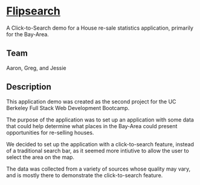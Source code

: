 # [Flipsearch](https://flipsearch.herokuapp.com/main)

A Click-to-Search demo for a House re-sale statistics application, primarily for the Bay-Area.

## Team

Aaron, Greg, and Jessie

## Description

This application demo was created as the second project for the UC Berkeley Full Stack Web Development Bootcamp.

The purpose of the application was to set up an application with some data that could help determine what places in the Bay-Area could present opportunities for re-selling houses.

We decided to set up the application with a click-to-search feature, instead of a traditional search bar, as it seemed more intiutive to allow the user to select the area on the map.

The data was collected from a variety of sources whose quality may vary, and is mostly there to demonstrate the click-to-search feature.

